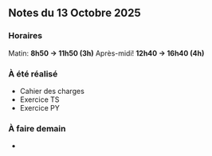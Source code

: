 ## Notes du 13 Octobre 2025

### Horaires 
Matin: **8h50 → 11h50 (3h)**
Après-midi! **12h40 → 16h40 (4h)**

### À été réalisé
- Cahier des charges
- Exercice TS
- Exercice PY

### À faire demain
- 